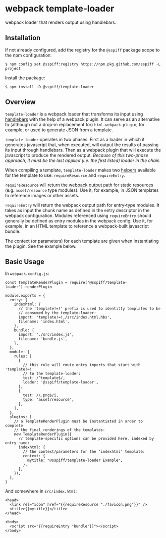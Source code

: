 # webpack template-loader
webpack loader that renders output using handlebars.


## Installation

If not already configured, add the registry for the `@sspiff` package scope
to the npm configuration:

```
$ npm config set @sspiff:registry https://npm.pkg.github.com/sspiff -L project
```

Install the package:

```
$ npm install -D @sspiff/template-loader
```


## Overview

`template-loader` is a webpack loader that transforms its input using
[handlebars](https://handlebarsjs.com/guide/) with the help of a webpack
plugin.  It can serve as an alternative to (although not a drop-in replacement
for) `html-webpack-plugin`, for example, or used to generate JSON from a
template.

`template-loader` operates in two phases: First as a loader in which it
generates javascript that, when executed, will output the results of passing
its input through handlebars.  Then as a webpack plugin that will execute
the javascript to produce the rendered output.  *Because of this two-phase
approach, it must be the last applied (i.e. the first listed) loader in the
chain.*

When compiling a template, `template-loader` makes two
[helpers](https://handlebarsjs.com/guide/#custom-helpers) available
for the template to use: `requireResource` and `requireEntry`.

`requireResource` will return the webpack output path for static resources
(e.g. `asset/resource` type modules).  Use it, for example, in JSON templates
to reference images or other assets.

`requireEntry` will return the webpack output path for entry-type modules.
It takes as input the chunk name as defined in the entry descriptor in
the webpack configuration.  Modules referenced using `requireEntry` should
generally be defined as entry modules in the webpack config.  Use it, for
example, in an HTML template to reference a webpack-built javascript bundle.

The context (or parameters) for each template are given when instantiating
the plugin.  See the example below.


## Basic Usage

In `webpack.config.js`:

```
const TemplateRenderPlugin = require('@sspiff/template-loader').renderPlugin

module.exports = {
  entry: {
    indexhtml: {
      // the 'template!=!' prefix is used to identitfy templates to be
      // consumed by the template-loader:
      import: 'template!=!./src/index.html.hbs',
      filename: 'index.html',
    },
    bundle: {
      import: './src/index.js',
      filename: 'bundle.js',
    },
  },
  module: {
    rules: [
      {
        // this rule will route entry imports that start with 'template!=!'
        // to the template-loader:
        test: /^template$/,
        loader: '@sspiff/template-loader',
      },
      {
        test: /\.png$/i,
        type: 'asset/resource',
      },
    ],
  },
  plugins: [
    // a TemplateRenderPlugin must be instantiated in order to complete
    // the final renderings of the templates:
    new TemplateRenderPlugin({
      // template-specific options can be provided here, indexed by entry name:
      indexhtml: {
        // the context/parameters for the 'indexhtml' template:
        context: {
          mytitle: "@sspiff/template-loader Example",
        },
      },
    }),
  ],
}
```

And somewhere in `src/index.html`:

```
<head>
  <link rel="icon" href="{{requireResource "./favicon.png"}}" />
  <title>{{mytitle}}</title>
</head>

<body>
  <script src="{{requireEntry "bundle"}}"></script>
</body>
```

